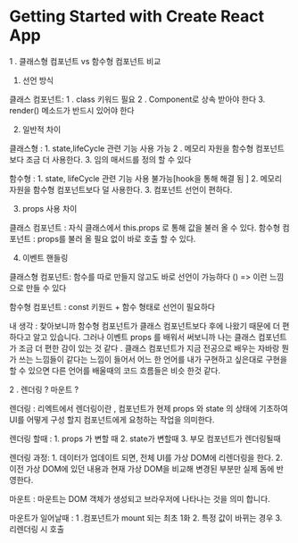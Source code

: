 # Getting Started with Create React App
1 . 클래스형 컴포넌트 vs 함수형 컴포넌트 비교 

1) 선언 방식 

클래스 컴포넌트: 1 . class 키워드 필요 
	         2 . Component로 상속 받아야 한다
	         3. render() 메소드가 반드시 있어야 한다

2) 일반적 차이 

클래스형 :  1. state,lifeCycle 관련 기능 사용 가능 
              2 . 메모리 자원을 함수형 컴포넌트보다 조금 더 사용한다. 
              3. 임의 매서드를 정의 할 수 있다

함수형 :   1. state, lifeCycle 관련 기능 사용 불가능[hook을 통해 해결 됨 ]
 	 2. 메모리 자원을 함수형 컴포넌트보다 덜 사용한다. 
	 3. 컴포넌트 선언이 편하다.

3) props  사용 차이

클래스 컴포넌트 : 
	자식 클래스에서 this.props 로 통해 값을 불러 올  수 있다. 
함수형 컴포넌트 : 
	props를 불러 올 필요 없이 바로 호출 할 수 있다.
        
4)  이벤트 핸들링 

클래스형 컴포넌트: 
	함수를 따로 만들지 않고도 바로 선언이 가능하다 () => 이런 느낌으로 만들 수 있다 

함수형 컴포넌트 : 
	const 키원드 + 함수 형태로 선언이 필요하다


내 생각 : 찾아보니까 함수형 컴포넌트가 클래스 컴포넌트보다 후에 나왔기 때문에 더 편하다고 알고 
있습니다. 그러나 이벤트 props 를 배워서 써보니까 나는 클래스 컴포넌트가 조금 더 편한 감이 있는 것 같다 . 클래스 컴포넌트가 지금 전공으로 배우는 자바랑 뭔가 쓰는 느낌들이 같다는 느낌이 들어서 어느 한 언어를 내가 구현하고 싶은대로 구현을 할 수 있으면 다른 언어를 배울때의 코드 흐름들은 비슷 한것 같다. 


2 . 렌더링 ? 마운트 ? 

렌더링 : 리엑트에서 렌더링이란 , 컴포넌트가 현제 props 와 state 의 상태에 기초하여 UI를 어떻게 구성 할지 컴포넌트에게 요청하는 작업을 의미한다.

렌더링 할때 : 1. props 가 변할 때 
	     2. state가 변할때 
	     3. 부모 컴포넌트가 렌더링될때 

렌더링 과정: 1. 데이터가 업데이트 되면, 전체 UI를 가상 DOM에 리렌더링을 한다.
	    2. 이전 가상 DOM에 있던 내용과 현재 가상 DOM을 비교해 변경된 부분만 실제 돔에 반영한다.
	     

마운트 : 마운트는 DOM 객체가 생성되고 브라우저에 나타나는 것을 의미 합니다.
 
마운트가 일어날때 : 1 .컴포넌트가 mount 되는 최초 1화 
		 2. 특정 값이 바뀌는 경우 
		 3. 리렌더링 시 호출 